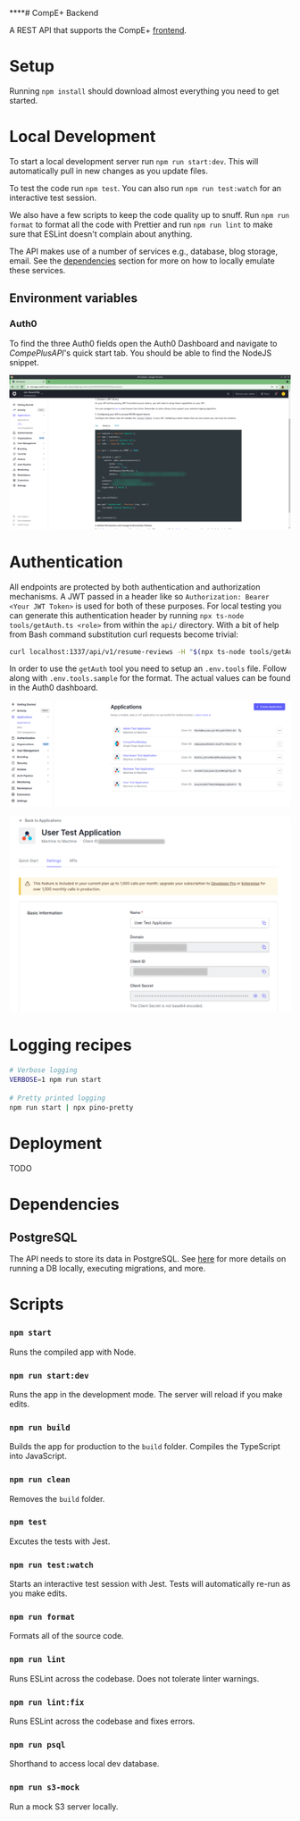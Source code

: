 \*\*\*\*# CompE+ Backend

A REST API that supports the CompE+ [frontend](../www/README.md).

# Setup

Running `npm install` should download almost everything you need to get started.

# Local Development

To start a local development server run `npm run start:dev`. This will automatically pull in new changes as you update files.

To test the code run `npm test`. You can also run `npm run test:watch` for an interactive test session.

We also have a few scripts to keep the code quality up to snuff. Run `npm run format` to format all the code with Prettier and run `npm run lint` to make sure that ESLint doesn't complain about anything.

The API makes use of a number of services e.g., database, blog storage, email. See the [dependencies](#Dependencies) section for more on how to locally emulate these services.

## Environment variables

### Auth0

To find the three Auth0 fields open the Auth0 Dashboard and navigate to _CompePlusAPI_'s quick start tab. You should be able to find the NodeJS snippet.

![auth0-env-values](./docs/auth0-env-values.png)

# Authentication

All endpoints are protected by both authentication and authorization mechanisms. A JWT passed in a header like so `Authorization: Bearer <Your JWT Token>` is used for both of these purposes. For local testing you can generate this authentication header by running `npx ts-node tools/getAuth.ts <role>` from within the `api/` directory. With a bit of help from Bash command substitution curl requests become trivial:

```bash
curl localhost:1337/api/v1/resume-reviews -H "$(npx ts-node tools/getAuth.ts user)"
```

In order to use the `getAuth` tool you need to setup an `.env.tools` file. Follow along with `.env.tools.sample` for the format. The actual values can be found in the Auth0 dashboard.

![Test applications](test_applications.png)

![Test application env values](test_application_env_values.png)

# Logging recipes

```bash
# Verbose logging
VERBOSE=1 npm run start

# Pretty printed logging
npm run start | npx pino-pretty
```

# Deployment

TODO

# Dependencies

## PostgreSQL

The API needs to store its data in PostgreSQL. See [here](./db/README.md) for more details on running a DB locally, executing migrations, and more.

# Scripts

### `npm start`

Runs the compiled app with Node.

### `npm run start:dev`

Runs the app in the development mode. The server will reload if you make edits.

### `npm run build`

Builds the app for production to the `build` folder. Compiles the TypeScript into JavaScript.

### `npm run clean`

Removes the `build` folder.

### `npm test`

Excutes the tests with Jest.

### `npm run test:watch`

Starts an interactive test session with Jest. Tests will automatically re-run as you make edits.

### `npm run format`

Formats all of the source code.

### `npm run lint`

Runs ESLint across the codebase. Does not tolerate linter warnings.

### `npm run lint:fix`

Runs ESLint across the codebase and fixes errors.

### `npm run psql`

Shorthand to access local dev database.

### `npm run s3-mock`

Run a mock S3 server locally.
